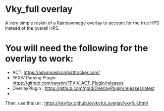 # Vky_full overlay
A very simple reskin of a Rainbowmage overlay to account for the true HPS instead of the overall HPS.
# You will need the following for the overlay to work:
* ACT: https://advancedcombattracker.com/
* FFXIV Parsing Plugin: https://github.com/ravahn/FFXIV_ACT_Plugin/releases
* OverlayPlugin : https://github.com/ngld/OverlayPlugin/releases/latest
* 
Then, use this url : https://vkyfox.github.io/vkyful_overlay/vkyfull.html
